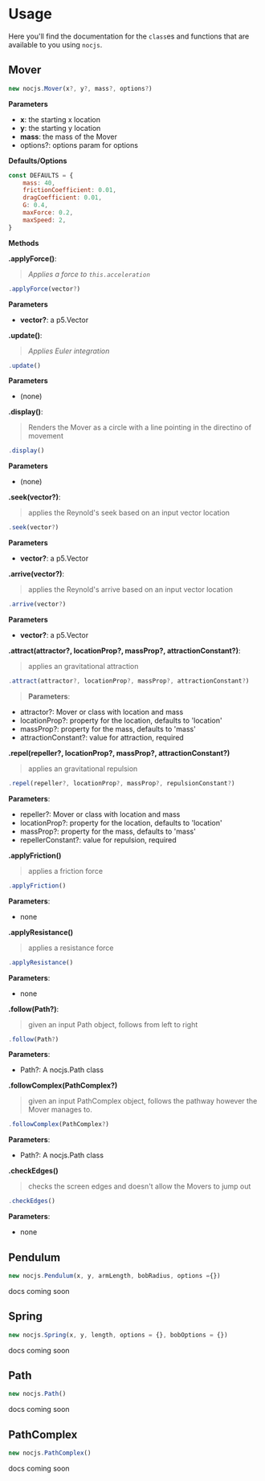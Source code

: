 # Usage

Here you'll find the documentation for the `class`es and functions that are available to you using `nocjs`.

## Mover

```js
new nocjs.Mover(x?, y?, mass?, options?)
```

**Parameters**
* **x**: the starting x location
* **y**: the starting y location
* **mass**: the mass of the Mover
* options?: options param for options

**Defaults/Options**
```js
const DEFAULTS = {
    mass: 40,
    frictionCoefficient: 0.01,
    dragCoefficient: 0.01,
    G: 0.4,
    maxForce: 0.2,
    maxSpeed: 2,
}
```

**Methods**

**.applyForce()**:
> 
> *Applies a force to `this.acceleration`*
```js
.applyForce(vector?)
```
**Parameters**
* **vector?**: a p5.Vector


**.update()**:
>
> *Applies Euler integration*
```js
.update()
```
**Parameters**
* (none)

**.display()**:
>
> Renders the Mover as a circle with a line pointing in the directino of movement
```js
.display()
```
**Parameters**
* (none)


**.seek(vector?)**:
>
> applies the Reynold's seek based on an input vector location
```js
.seek(vector?)
```
**Parameters**
* **vector?**: a p5.Vector


**.arrive(vector?)**:
>
> applies the Reynold's arrive based on an input vector location
```js
.arrive(vector?)
```
**Parameters**
* **vector?**: a p5.Vector


**.attract(attractor?, locationProp?, massProp?, attractionConstant?)**:
>
> applies an gravitational attraction
```js
.attract(attractor?, locationProp?, massProp?, attractionConstant?)
```
> **Parameters**:
* attractor?: Mover or class with location and mass 
* locationProp?: property for the location, defaults to 'location'
* massProp?:  property for the mass, defaults to 'mass'
* attractionConstant?: value for attraction, required


**.repel(repeller?, locationProp?, massProp?, attractionConstant?)**
>
> applies an gravitational repulsion
```js
.repel(repeller?, locationProp?, massProp?, repulsionConstant?)
```
**Parameters**:
* repeller?: Mover or class with location and mass 
* locationProp?: property for the location, defaults to 'location'
* massProp?:  property for the mass, defaults to 'mass'
* repellerConstant?: value for repulsion, required


**.applyFriction()**
>
> applies a friction force
```js
.applyFriction()
```
**Parameters**:
* none



**.applyResistance()**
> 
> applies a resistance force
```js
.applyResistance()
```
**Parameters**:
* none


**.follow(Path?)**:
>
> given an input Path object, follows from left to right
```js
.follow(Path?)
```
**Parameters**:
* Path?: A nocjs.Path class


**.followComplex(PathComplex?)**
> given an input PathComplex object, follows the pathway however the Mover manages to.
```js
.followComplex(PathComplex?)
```
**Parameters**:
* Path?: A nocjs.Path class

**.checkEdges()**
> checks the screen edges and doesn't allow the Movers to jump out
```js
.checkEdges()
```
**Parameters**:
* none


## Pendulum

```js
new nocjs.Pendulum(x, y, armLength, bobRadius, options ={})
```

docs coming soon


## Spring

```js
new nocjs.Spring(x, y, length, options = {}, bobOptions = {})
```

docs coming soon


## Path

```js
new nocjs.Path()
```

docs coming soon

## PathComplex

```js
new nocjs.PathComplex()
```

docs coming soon